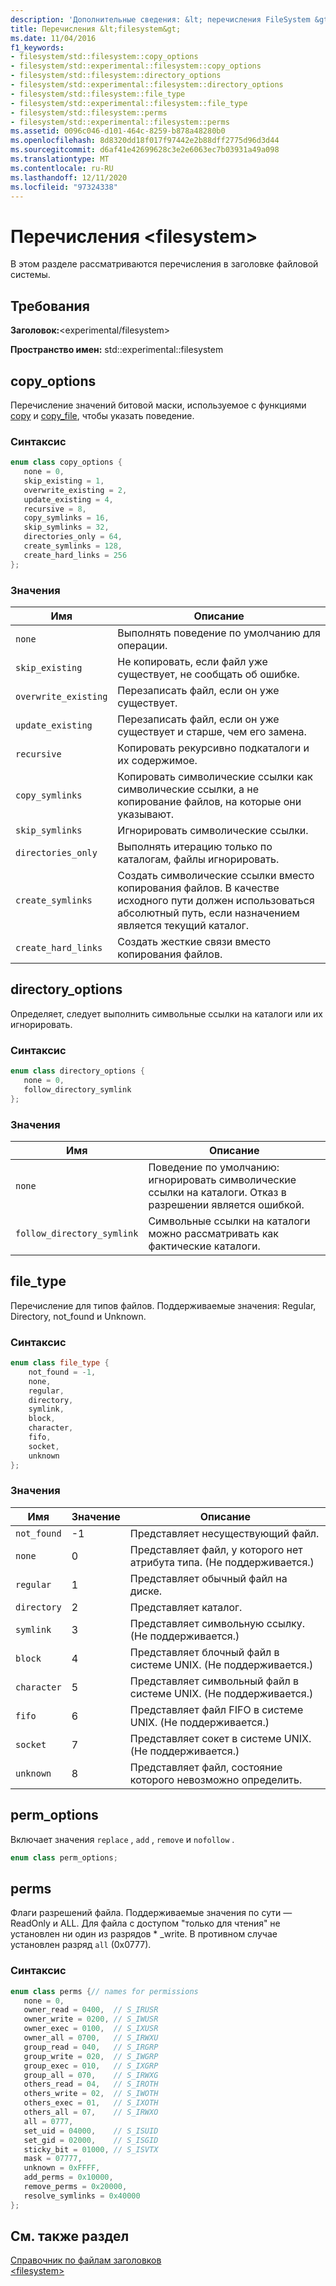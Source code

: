 ```yaml
---
description: 'Дополнительные сведения: &lt; перечисления FileSystem &gt;'
title: Перечисления &lt;filesystem&gt;
ms.date: 11/04/2016
f1_keywords:
- filesystem/std::filesystem::copy_options
- filesystem/std::experimental::filesystem::copy_options
- filesystem/std::filesystem::directory_options
- filesystem/std::experimental::filesystem::directory_options
- filesystem/std::filesystem::file_type
- filesystem/std::experimental::filesystem::file_type
- filesystem/std::filesystem::perms
- filesystem/std::experimental::filesystem::perms
ms.assetid: 0096c046-d101-464c-8259-b878a48280b0
ms.openlocfilehash: 8d8320dd18f017f97442e2b88dff2775d96d3d44
ms.sourcegitcommit: d6af41e42699628c3e2e6063ec7b03931a49a098
ms.translationtype: MT
ms.contentlocale: ru-RU
ms.lasthandoff: 12/11/2020
ms.locfileid: "97324338"
---
```

# <a name="ltfilesystemgt-enumerations"></a>Перечисления &lt;filesystem&gt;

В этом разделе рассматриваются перечисления в заголовке файловой системы.

## <a name="requirements"></a>Требования

**Заголовок:**\<experimental/filesystem>

**Пространство имен:** std::experimental::filesystem

## <a name="copy_options"></a><a name="copy_options"></a> copy_options

Перечисление значений битовой маски, используемое с функциями [copy](filesystem-functions.md#copy) и [copy_file](filesystem-functions.md#copy_file), чтобы указать поведение.

### <a name="syntax"></a>Синтаксис

```cpp
enum class copy_options {
   none = 0,
   skip_existing = 1,
   overwrite_existing = 2,
   update_existing = 4,
   recursive = 8,
   copy_symlinks = 16,
   skip_symlinks = 32,
   directories_only = 64,
   create_symlinks = 128,
   create_hard_links = 256
};
```

### <a name="values"></a>Значения

| Имя | Описание |
|------------|-----------------|
|`none`|Выполнять поведение по умолчанию для операции.|
|`skip_existing`|Не копировать, если файл уже существует, не сообщать об ошибке.|
|`overwrite_existing`|Перезаписать файл, если он уже существует.|
|`update_existing`|Перезаписать файл, если он уже существует и старше, чем его замена.|
|`recursive`|Копировать рекурсивно подкаталоги и их содержимое.|
|`copy_symlinks`|Копировать символические ссылки как символические ссылки, а не копирование файлов, на которые они указывают.|
|`skip_symlinks`|Игнорировать символические ссылки.|
|`directories_only`|Выполнять итерацию только по каталогам, файлы игнорировать.|
|`create_symlinks`|Создать символические ссылки вместо копирования файлов. В качестве исходного пути должен использоваться абсолютный путь, если назначением является текущий каталог.|
|`create_hard_links`|Создать жесткие связи вместо копирования файлов.|

## <a name="directory_options"></a><a name="directory_options"></a> directory_options

Определяет, следует выполнить символьные ссылки на каталоги или их игнорировать.

### <a name="syntax"></a>Синтаксис

```cpp
enum class directory_options {
   none = 0,
   follow_directory_symlink
};
```

### <a name="values"></a>Значения

|Имя|Описание|
|----------|-----------------|
|`none`|Поведение по умолчанию: игнорировать символические ссылки на каталоги. Отказ в разрешении является ошибкой.|
|`follow_directory_symlink`|Символьные ссылки на каталоги можно рассматривать как фактические каталоги.|

## <a name="file_type"></a><a name="file_type"></a> file_type

Перечисление для типов файлов. Поддерживаемые значения: Regular, Directory, not_found и Unknown.

### <a name="syntax"></a>Синтаксис

```cpp
enum class file_type {
    not_found = -1,
    none,
    regular,
    directory,
    symlink,
    block,
    character,
    fifo,
    socket,
    unknown
};
```

### <a name="values"></a>Значения

|Имя|Значение|Описание|
|----------|-----------|-----------------|
|`not_found`|-1|Представляет несуществующий файл.|
|`none`|0|Представляет файл, у которого нет атрибута типа. (Не поддерживается.)|
|`regular`|1|Представляет обычный файл на диске.|
|`directory`|2|Представляет каталог.|
|`symlink`|3|Представляет символьную ссылку. (Не поддерживается.)|
|`block`|4|Представляет блочный файл в системе UNIX. (Не поддерживается.)|
|`character`|5|Представляет символьный файл в системе UNIX. (Не поддерживается.)|
|`fifo`|6|Представляет файл FIFO в системе UNIX. (Не поддерживается.)|
|`socket`|7|Представляет сокет в системе UNIX. (Не поддерживается.)|
|`unknown`|8|Представляет файл, состояние которого невозможно определить.|

## <a name="perm_options"></a><a name="perm_options"></a> perm_options

Включает значения `replace` , `add` , `remove` и `nofollow` .

```cpp
enum class perm_options;
```

## <a name="perms"></a><a name="perms"></a> perms

Флаги разрешений файла. Поддерживаемые значения по сути — ReadOnly и ALL. Для файла с доступом "только для чтения" не установлен ни один из разрядов * _write. В противном случае установлен разряд `all` (0x0777).

### <a name="syntax"></a>Синтаксис

```cpp
enum class perms {// names for permissions
   none = 0,
   owner_read = 0400,  // S_IRUSR
   owner_write = 0200, // S_IWUSR
   owner_exec = 0100,  // S_IXUSR
   owner_all = 0700,   // S_IRWXU
   group_read = 040,   // S_IRGRP
   group_write = 020,  // S_IWGRP
   group_exec = 010,   // S_IXGRP
   group_all = 070,    // S_IRWXG
   others_read = 04,   // S_IROTH
   others_write = 02,  // S_IWOTH
   others_exec = 01,   // S_IXOTH
   others_all = 07,    // S_IRWXO
   all = 0777,
   set_uid = 04000,    // S_ISUID
   set_gid = 02000,    // S_ISGID
   sticky_bit = 01000, // S_ISVTX
   mask = 07777,
   unknown = 0xFFFF,
   add_perms = 0x10000,
   remove_perms = 0x20000,
   resolve_symlinks = 0x40000
};
```

## <a name="see-also"></a>См. также раздел

[Справочник по файлам заголовков](../standard-library/cpp-standard-library-header-files.md)\
[\<filesystem>](../standard-library/filesystem.md)
